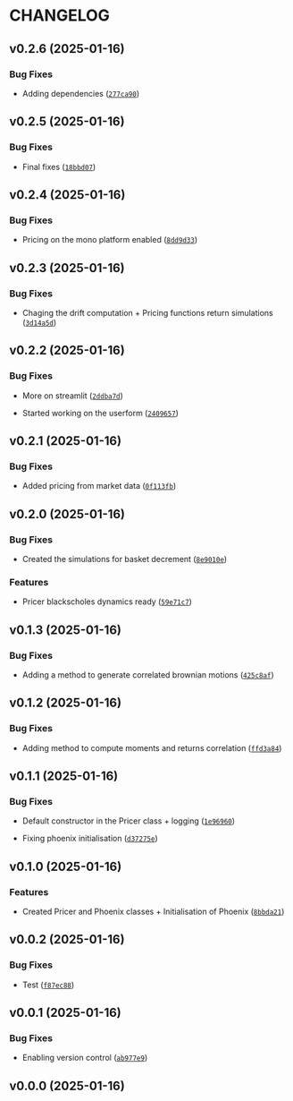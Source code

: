 # CHANGELOG


## v0.2.6 (2025-01-16)

### Bug Fixes

- Adding dependencies
  ([`277ca90`](https://github.com/Paulou74/pypricingchain/commit/277ca905f17341d9d32040b3e4157f75e13fdbd8))


## v0.2.5 (2025-01-16)

### Bug Fixes

- Final fixes
  ([`18bbd07`](https://github.com/Paulou74/pypricingchain/commit/18bbd07b4477af1f9ada27deccd3a1a250af3f00))


## v0.2.4 (2025-01-16)

### Bug Fixes

- Pricing on the mono platform enabled
  ([`8dd9d33`](https://github.com/Paulou74/pypricingchain/commit/8dd9d33ceac17c3dada55f610e5dee7c3bc062b0))


## v0.2.3 (2025-01-16)

### Bug Fixes

- Chaging the drift computation + Pricing functions return simulations
  ([`3d14a5d`](https://github.com/Paulou74/pypricingchain/commit/3d14a5d47f028708dc8e8ce55a4962e202bbd231))


## v0.2.2 (2025-01-16)

### Bug Fixes

- More on streamlit
  ([`2ddba7d`](https://github.com/Paulou74/pypricingchain/commit/2ddba7dfee8a5ee3b4d436db551a5ba17829df9f))

- Started working on the userform
  ([`2409657`](https://github.com/Paulou74/pypricingchain/commit/2409657d1b3704029281eaba94bb7eeecfe71ea7))


## v0.2.1 (2025-01-16)

### Bug Fixes

- Added pricing from market data
  ([`0f113fb`](https://github.com/Paulou74/pypricingchain/commit/0f113fbdd633ea8b32274709ccb341ed57ec1b69))


## v0.2.0 (2025-01-16)

### Bug Fixes

- Created the simulations for basket decrement
  ([`8e9010e`](https://github.com/Paulou74/pypricingchain/commit/8e9010e734fe6733b3686374284cd10b04bfca60))

### Features

- Pricer blackscholes dynamics ready
  ([`59e71c7`](https://github.com/Paulou74/pypricingchain/commit/59e71c7926caf1a3ec7ff6a3a2b9af16333a5321))


## v0.1.3 (2025-01-16)

### Bug Fixes

- Adding a method to generate correlated brownian motions
  ([`425c8af`](https://github.com/Paulou74/pypricingchain/commit/425c8afb4b973ecf08a6fd83fcae4fd6683c5769))


## v0.1.2 (2025-01-16)

### Bug Fixes

- Adding method to compute moments and returns correlation
  ([`ffd3a84`](https://github.com/Paulou74/pypricingchain/commit/ffd3a84d0ee76b19e41afce2e81ed481695d04c3))


## v0.1.1 (2025-01-16)

### Bug Fixes

- Default constructor in the Pricer class + logging
  ([`1e96960`](https://github.com/Paulou74/pypricingchain/commit/1e9696013b939d872294d05fceb5a05918bbaa10))

- Fixing phoenix initialisation
  ([`d37275e`](https://github.com/Paulou74/pypricingchain/commit/d37275eb23887e93312ba2deacf742da88c9b150))


## v0.1.0 (2025-01-16)

### Features

- Created Pricer and Phoenix classes + Initialisation of Phoenix
  ([`8bbda21`](https://github.com/Paulou74/pypricingchain/commit/8bbda2166d6aca28dd841c2a3036901cd44b638d))


## v0.0.2 (2025-01-16)

### Bug Fixes

- Test
  ([`f87ec88`](https://github.com/Paulou74/pypricingchain/commit/f87ec8820bcf1dc0e4333fe6f6b3a964fefee97f))


## v0.0.1 (2025-01-16)

### Bug Fixes

- Enabling version control
  ([`ab977e9`](https://github.com/Paulou74/pypricingchain/commit/ab977e9e1b500e06a575d29419b3edcc0eb81894))


## v0.0.0 (2025-01-16)
